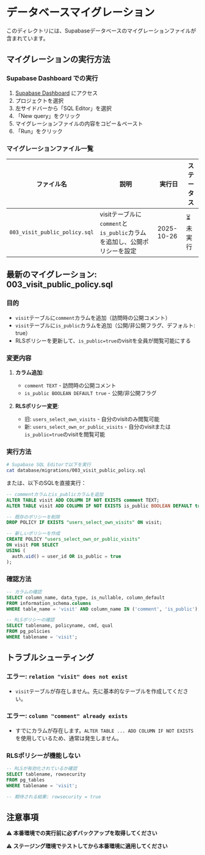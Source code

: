 # データベースマイグレーション

このディレクトリには、Supabaseデータベースのマイグレーションファイルが含まれています。

## マイグレーションの実行方法

### Supabase Dashboard での実行

1. [Supabase Dashboard](https://supabase.com/dashboard) にアクセス
2. プロジェクトを選択
3. 左サイドバーから「SQL Editor」を選択
4. 「New query」をクリック
5. マイグレーションファイルの内容をコピー＆ペースト
6. 「Run」をクリック

### マイグレーションファイル一覧

| ファイル名 | 説明 | 実行日 | ステータス |
|----------|------|--------|-----------|
| `003_visit_public_policy.sql` | visitテーブルに`comment`と`is_public`カラムを追加し、公開ポリシーを設定 | 2025-10-26 | ⏳ 未実行 |

## 最新のマイグレーション: 003_visit_public_policy.sql

### 目的

- `visit`テーブルに`comment`カラムを追加（訪問時の公開コメント）
- `visit`テーブルに`is_public`カラムを追加（公開/非公開フラグ、デフォルト: true）
- RLSポリシーを更新して、`is_public=true`のvisitを全員が閲覧可能にする

### 変更内容

1. **カラム追加**:
   - `comment TEXT` - 訪問時の公開コメント
   - `is_public BOOLEAN DEFAULT true` - 公開/非公開フラグ

2. **RLSポリシー変更**:
   - 旧: `users_select_own_visits` - 自分のvisitのみ閲覧可能
   - 新: `users_select_own_or_public_visits` - 自分のvisitまたは`is_public=true`のvisitを閲覧可能

### 実行方法

```bash
# Supabase SQL Editorで以下を実行
cat database/migrations/003_visit_public_policy.sql
```

または、以下のSQLを直接実行：

```sql
-- commentカラムとis_publicカラムを追加
ALTER TABLE visit ADD COLUMN IF NOT EXISTS comment TEXT;
ALTER TABLE visit ADD COLUMN IF NOT EXISTS is_public BOOLEAN DEFAULT true;

-- 既存のポリシーを削除
DROP POLICY IF EXISTS "users_select_own_visits" ON visit;

-- 新しいポリシーを作成
CREATE POLICY "users_select_own_or_public_visits"
ON visit FOR SELECT
USING (
  auth.uid() = user_id OR is_public = true
);
```

### 確認方法

```sql
-- カラムの確認
SELECT column_name, data_type, is_nullable, column_default
FROM information_schema.columns
WHERE table_name = 'visit' AND column_name IN ('comment', 'is_public');

-- RLSポリシーの確認
SELECT tablename, policyname, cmd, qual
FROM pg_policies
WHERE tablename = 'visit';
```

## トラブルシューティング

### エラー: `relation "visit" does not exist`

- `visit`テーブルが存在しません。先に基本的なテーブルを作成してください。

### エラー: `column "comment" already exists`

- すでにカラムが存在します。`ALTER TABLE ... ADD COLUMN IF NOT EXISTS`を使用しているため、通常は発生しません。

### RLSポリシーが機能しない

```sql
-- RLSが有効化されているか確認
SELECT tablename, rowsecurity
FROM pg_tables
WHERE tablename = 'visit';

-- 期待される結果: rowsecurity = true
```

## 注意事項

⚠️ **本番環境での実行前に必ずバックアップを取得してください**

⚠️ **ステージング環境でテストしてから本番環境に適用してください**
